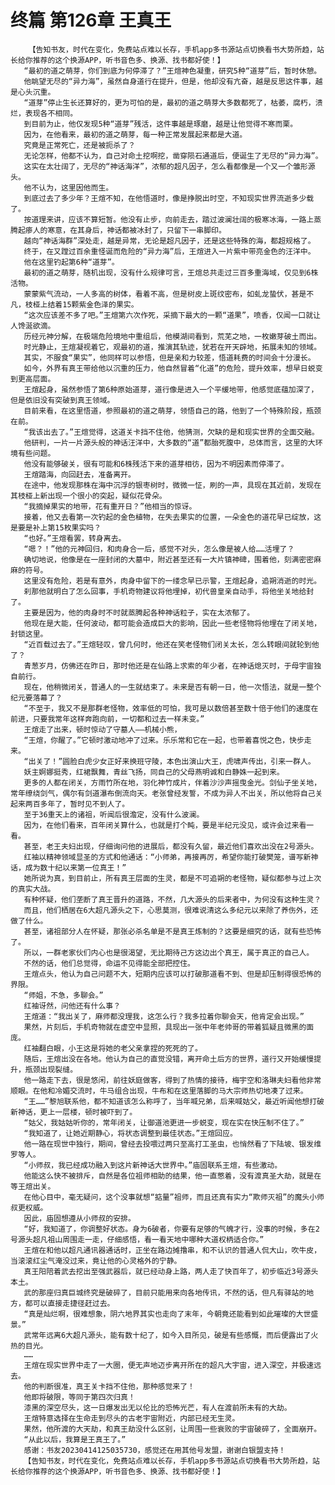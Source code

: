 # 终篇 第126章 王真王
        【告知书友，时代在变化，免费站点难以长存，手机app多书源站点切换看书大势所趋，站长给你推荐的这个换源APP，听书音色多、换源、找书都好使！】
       “最初的道之萌芽，你们到底为何停滞了？”王煊神色凝重，研究5种“道芽”后，暂时休憩。
       他眺望无尽的“异力海”，虽然自身道行在提升，但是，他却没有亢奋，越是反思这件事，越是心头沉重。
       “道芽”停止生长还算好的，更为可怕的是，最初的道之萌芽大多数都死了，枯萎，腐朽，溃烂，表现各不相同。
       到目前为止，他仅发现5种“道芽”残活，这件事越是琢磨，越是让他觉得不寒而栗。
       因为，在他看来，最初的道之萌芽，每一种正常发展起来都是大道。
       究竟是正常死亡，还是被扼杀了？
       无论怎样，他都不认为，自己对命土挖啊挖，凿穿陨石通道后，便诞生了无尽的“异力海”。
       这实在太壮阔了，无尽的“神话海洋”，浓郁的超凡因子，怎么看都像是一个又一个雏形源头。
       他不认为，这里因他而生。
       到底过去了多少年？王煊不知，在他悟道时，像是挣脱出时空，不知现实世界流逝多少载了。
       按道理来讲，应该不算短暂。他没有止步，向前走去，踏过波澜壮阔的极寒冰海，一路上蒸腾起瘆人的寒意，在其身后，神话都被冰封了，只留下一串脚印。
       越向“神话海群”深处走，越是异常，无论是超凡因子，还是这些特殊的海，都超规格了。
       终于，在又蹚过百余重怪诞而危险的“异力海”后，王煊进入一片紫中带亮金色的汪洋中。
       他在这里钓起第6种“道芽”。
       最初的道之萌芽，随机出现，没有什么规律可言，王煊总共走过三百多重海域，仅见到6株活物。
       蒙蒙紫气流动，一人多高的树体，看着不高，但是树皮上斑纹密布，如虬龙蛰伏，甚是不凡，枝桠上结着15颗紫金色泽的果实。
       “这次应该差不多了吧。”王煊第六次作死，采摘下最大的一颗“道果”，喷香，仅闻一口就让人馋涎欲滴。
       历经元神分解，在极端危险境地中重组后，他模湖间看到，荒芜之地，一枚嫩芽破土而出。
       时光静止，王煊凝视着它，观最初的道，推演其轨迹，犹若在开天辟地，拓展未知的领域。
       其实，不服食“果实”，他同样可以参悟，但是亲和力较差，悟道耗费的时间会十分漫长。
       如今，外界有真王带给他以沉重的压力，他自然冒着“化道”的危险，提升效率，想早日蜕变到更高层面。
       王煊起身，虽然参悟了第6种原始道芽，道行像是进入一个平缓地带，他感觉底蕴加深了，但是依旧没有突破到真王领域。
       目前来看，在这里悟道，参照最初的道之萌芽，领悟自己的路，他到了一个特殊阶段，瓶颈在前。
       “我该出去了。”王煊觉得，这道关卡挡不住他，他猜测，欠缺的是和现实世界的全面交融。
       他研判，一片一片源头般的神话汪洋中，大多数的“道”都胎死腹中，总体而言，这里的大环境有些问题。
       他没有能够破关，很有可能和6株残活下来的道芽相彷，因为不明因素而停滞了。
       王煊踏海，向回赶去，准备离开。
       在途中，他发现那株在海中沉浮的银枣树时，微微一怔，刷的一声，具现在其近前，发现在其枝桠上新出现一个很小的突起，疑似花骨朵。
       “我摘掉果实的地带，花有重开日？”他相当的惊讶。
       接着，他又去看第一次钓起的金色植物，在失去果实的位置，一朵金色的道花早已绽放，这是要是补上第15枚果实吗？
       “也好。”王煊看罢，转身离去。
       “嗯？！”他的元神回归，和肉身合一后，感觉不对头，怎么像是被人给……活埋了？
       确切地说，他像是在一座封闭的大墓中，附近甚至还有一大片镇神碑，围着他，刻满密密麻麻的符号。
       这里没有危险，若是有意外，肉身中留下的一缕念早已示警，王煊起身，追朔消逝的时光。
       刹那他就明白了怎么回事，手机奇物建议将他埋掉，初代兽皇亲自动手，将他坐关地给封了。
       主要是因为，他的肉身时不时就蒸腾起各种神话粒子，实在太浓郁了。
       他现在是大能，任何波动，都可能会造成巨大的影响，因此一些老怪物将他埋在了闭关地，封锁这里。
       “近百载过去了。”王煊轻叹，曾几何时，他还在笑老怪物们闭关太长，怎么转眼间就轮到他了？
       青葱岁月，仿佛还在昨日，那时他还是在仙路上求索的年少者，在神话熄灭时，于母宇宙独自前行。
       现在，他稍微闭关，普通人的一生就结束了。未来是否有朝一日，他一次悟法，就是一整个纪元要落幕了？
       “不至于，我又不是那群老怪物，效率低的可怕，我可是以数倍甚至数十倍于他们的速度在前进，只要我常年这样奔跑向前，一切都和过去一样未变。”
       王煊走了出来，顿时惊动了守墓人——机械小熊，
       “王煊，你醒了。”它顿时激动地冲了过来。乐乐常和它在一起，也带着喜悦之色，快步走来。
       “出关了！”圆脸白虎少女正好来换班守陵，本色出演山大王，虎啸声传出，引来一群人。
       妖主婀娜挺秀，红裙飘舞，青丝飞扬，同自己的父母燕明诚和白静姝一起到来。
       更多的人都在闭关，方雨竹所在地，羽化神竹成片，伴着沙沙声摇曳金光。剑仙子坐关地，常年缭绕剑气，偶尔有剑道瀑布倒流向天。老张曾经发誓，不成为异人不出关，所以他将自己关起来两百多年了，暂时见不到人了。
       至于36重天上的诸祖，听闻后很澹定，没有什么波澜。
       因为，在他们看来，百年闭关算什么，也就是打个盹，要是半纪元没见，或许会过来看一看。
       甚至，老王夫妇出现，仔细询问他的进展后，都没有久留，最近他们喜欢出没在2号源头。
       红袖以精神领域显圣的方式和他通话：“小师弟，再接再厉，希望你能打破樊笼，谱写新神话，成为数十纪以来第一位真王！”
       她所说为真，到目前止，所有真王层面的生灵，都是不可追朔的老怪物，疑似都参与过上次的真实大战。
       有种怀疑，他们垄断了真王晋升的道路，不然，几大源头的后来者中，为何没有这种生灵？
       而且，他们栖居在6大超凡源头之下，心思莫测，很难说清这么多纪元以来除了养伤外，还做了什么。
       甚至，诸祖部分人在怀疑，那张必杀名单是不是真王炼制的？这要是细究的话，就有些恐怖了。
       所以，一群老家伙们内心也是很渴望，无比期待己方这边出个真王，属于真正的自己人。
       不然的话，他们总觉得，命运不见得能全部把控住。
       王煊点头，他认为自己问题不大，短期内应该可以打破那道看不到、但是却压制得很恐怖的界限。
       “师姐，不急，多聊会。”
       红袖讶然，问他还有什么事？
       王煊道：“我出关了，麻师都没理我，这怎么行？我多拉着你聊会天，他肯定会出现。”
       果然，片刻后，手机奇物就在虚空中显照，具现出一张中年老帅哥的带着狐疑且微黑的面庞。
       红袖翻白眼，小王这是将她的老父亲拿捏的死死的了。
       随后，王煊出没在各地。他认为自己的直觉没错，离开命土后方的世界，道行又开始缓慢提升，瓶颈出现裂缝。
       他一路走下去，很是悠闲，前往妖庭做客，得到了热情的接待，梅宇空和洛琳夫妇看他非常顺眼。在他和冷媚交流时，牛马组合出现，牛布和在这里落脚的马大宗师热切地凑了过来。
       “王……”黎旭联系他，都不知道该怎么称呼了，当年喊兄弟，后来喊姑父，最近听闻他想打破新神话，更上一层楼，顿时被吓到了。
       “姑父，我姑姑听你的，常年闭关，让御道池更进一步蜕变，现在实在快压制不住了。”
       “我知道了，让她近期静心，将状态调整到最佳状态。”王煊回应。
       他一路在现世中独行，期间，曾经去投喂过两只至高打工圣虫，也悄然看了下陆坡、银发维罗等人。
       “小师叔，我已经成功融入到这片新神话大世界中。”庙固联系王煊，有些激动。
       他能这么快不被排斥，自然是各位祖师相助的结果，他一直憋着，没有渡真圣大劫，就是在等王煊出关。
       在他心目中，毫无疑问，这个没事就想“掂量”祖师，而且还真有实力“欺师灭祖”的魔头小师叔更权威。
       因此，庙固想遵从小师叔的安排。
       “好，我知道了，你调整好状态。身为6破者，你要有足够的气魄才行，没事的时候，多在2号源头超凡祖山周围走一走，仔细感悟，看一看天地中哪种大道权柄适合你。”
       王煊在和他以超凡通讯器通话时，正坐在路边摊撸串，和不认识的普通人侃大山，吹牛皮，当滚滚红尘气淹没过来，竟让他的心灵格外的宁静。
       真王阳陪着武去挖出至强武器后，就已经动身上路，两人走了快百年了，初步临近3号源头本土。
       武的那座归真巨城终究是破碎了，目前只能用来向各地传讯，不然的话，但凡有驿站的地方，都可以直接走捷径赶过去。
       “真是灿烂啊，很难想象，阴六地界其实也走向了末年，今朝竟还能看到如此璀璨的大世盛景。”
       武常年远离6大超凡源头，能有数十纪了，如今入目所见，破是有些感慨，而后便露出了火热的目光。
       ……
       王煊在现实世界中走了一大圈，便无声地迈步离开所在的超凡大宇宙，进入深空，并极速远去。
       他的判断很准，真王关卡挡不住他，那种感觉来了！
       他即将破限，等同于第四次归真！
       漆黑的深空尽头，这一日爆发出无以伦比的恐怖光芒，有人在渡前所未有的大劫。
       王煊特意选择在生命走到尽头的古老宇宙附近，内部已经无生灵。
       果然，他所渡的大天劫，和真王劫没什么区别，让周围一些衰败的宇宙破碎了，全面崩开。
       “从此以后，我算是王真王了。”
       感谢：书友20230414125035730，感觉还在用其他号发盟，谢谢白银盟支持！
       【告知书友，时代在变化，免费站点难以长存，手机app多书源站点切换看书大势所趋，站长给你推荐的这个换源APP，听书音色多、换源、找书都好使！】